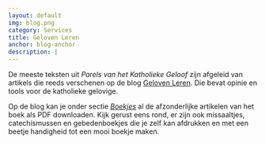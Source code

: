 ```yaml
---
layout: default
img: blog.png
category: Services
title: Geloven Leren
anchor: blog-anchor
description: |
---
```

De meeste teksten uit *Parels van het Katholieke Geloof* zijn afgeleid van artikels die reeds verschenen op de blog [Geloven Leren](http://gelovenleren.net). Die bevat opinie en tools voor de katholieke gelovige.

Op de blog kan je onder sectie [*Boekjes*](http://gelovenleren.net/katholieke-printerboekjes/) al de afzonderlijke artikelen van het boek als PDF downloaden. Kijk gerust eens rond, er zijn ook missaaltjes, catechismussen en gebedenboekjes die je zelf kan afdrukken en met een beetje handigheid tot een mooi boekje maken.
